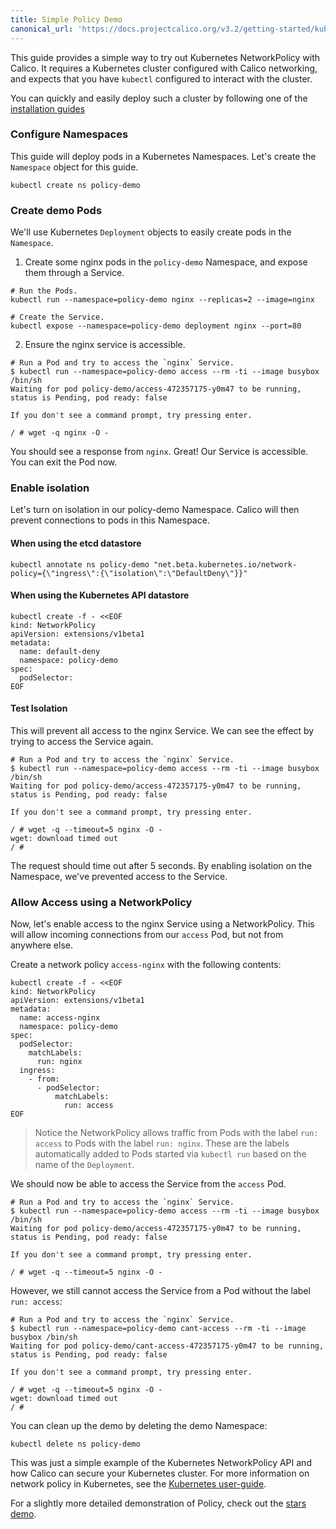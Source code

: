```yaml
---
title: Simple Policy Demo
canonical_url: 'https://docs.projectcalico.org/v3.2/getting-started/kubernetes/tutorials/simple-policy'
---
```


This guide provides a simple way to try out Kubernetes NetworkPolicy with Calico.  It requires a Kubernetes cluster configured with Calico networking, and expects that you have `kubectl` configured to interact with the cluster.

You can quickly and easily deploy such a cluster by following one of the [installation guides]({{site.baseurl}}/{{page.version}}/getting-started/kubernetes/installation)

### Configure Namespaces

This guide will deploy pods in a Kubernetes Namespaces.  Let's create the `Namespace` object for this guide.

```
kubectl create ns policy-demo
```

### Create demo Pods

We'll use Kubernetes `Deployment` objects to easily create pods in the `Namespace`.

1) Create some nginx pods in the `policy-demo` Namespace, and expose them through a Service.

```shell
# Run the Pods.
kubectl run --namespace=policy-demo nginx --replicas=2 --image=nginx

# Create the Service.
kubectl expose --namespace=policy-demo deployment nginx --port=80
```

2) Ensure the nginx service is accessible.

```
# Run a Pod and try to access the `nginx` Service.
$ kubectl run --namespace=policy-demo access --rm -ti --image busybox /bin/sh
Waiting for pod policy-demo/access-472357175-y0m47 to be running, status is Pending, pod ready: false

If you don't see a command prompt, try pressing enter.

/ # wget -q nginx -O -
```

You should see a response from `nginx`.  Great! Our Service is accessible.  You can exit the Pod now.

### Enable isolation

Let's turn on isolation in our policy-demo Namespace.  Calico will then prevent connections to pods in this Namespace.

#### When using the etcd datastore

```
kubectl annotate ns policy-demo "net.beta.kubernetes.io/network-policy={\"ingress\":{\"isolation\":\"DefaultDeny\"}}"
```

#### When using the Kubernetes API datastore

```
kubectl create -f - <<EOF
kind: NetworkPolicy
apiVersion: extensions/v1beta1
metadata:
  name: default-deny
  namespace: policy-demo
spec:
  podSelector:
EOF
```

#### Test Isolation

This will prevent all access to the nginx Service.  We can see the effect by trying to access the Service again.

```
# Run a Pod and try to access the `nginx` Service.
$ kubectl run --namespace=policy-demo access --rm -ti --image busybox /bin/sh
Waiting for pod policy-demo/access-472357175-y0m47 to be running, status is Pending, pod ready: false

If you don't see a command prompt, try pressing enter.

/ # wget -q --timeout=5 nginx -O -
wget: download timed out
/ #
```

The request should time out after 5 seconds.  By enabling isolation on the Namespace, we've prevented access to the Service.

### Allow Access using a NetworkPolicy

Now, let's enable access to the nginx Service using a NetworkPolicy.  This will allow incoming connections from our `access` Pod, but not
from anywhere else.

Create a network policy `access-nginx` with the following contents:

```
kubectl create -f - <<EOF
kind: NetworkPolicy
apiVersion: extensions/v1beta1
metadata:
  name: access-nginx
  namespace: policy-demo
spec:
  podSelector:
    matchLabels:
      run: nginx
  ingress:
    - from:
      - podSelector:
          matchLabels:
            run: access
EOF
```

> Notice the NetworkPolicy allows traffic from Pods with the label `run: access` to Pods with the label `run: nginx`.  These are the labels automatically added to Pods started via `kubectl run` based on the name of the `Deployment`.


We should now be able to access the Service from the `access` Pod.

```
# Run a Pod and try to access the `nginx` Service.
$ kubectl run --namespace=policy-demo access --rm -ti --image busybox /bin/sh
Waiting for pod policy-demo/access-472357175-y0m47 to be running, status is Pending, pod ready: false

If you don't see a command prompt, try pressing enter.

/ # wget -q --timeout=5 nginx -O -
```

However, we still cannot access the Service from a Pod without the label `run: access`:

```
# Run a Pod and try to access the `nginx` Service.
$ kubectl run --namespace=policy-demo cant-access --rm -ti --image busybox /bin/sh
Waiting for pod policy-demo/cant-access-472357175-y0m47 to be running, status is Pending, pod ready: false

If you don't see a command prompt, try pressing enter.

/ # wget -q --timeout=5 nginx -O -
wget: download timed out
/ #
```

You can clean up the demo by deleting the demo Namespace:

```shell
kubectl delete ns policy-demo
```

This was just a simple example of the Kubernetes NetworkPolicy API and how Calico can secure your Kubernetes cluster.  For more
information on network policy in Kubernetes, see the [Kubernetes user-guide](http://kubernetes.io/docs/user-guide/networkpolicies/).

For a slightly more detailed demonstration of Policy, check out the [stars demo](stars-policy).

